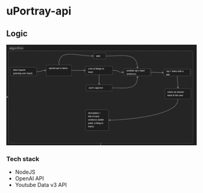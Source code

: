 # uPortray-api

## Logic
![algorithm-scheme](image.png)

### Tech stack
- NodeJS
- OpenAI API
- Youtube Data v3 API